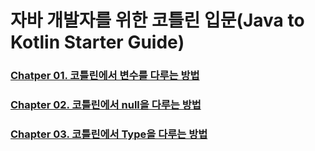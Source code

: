 # 자바 개발자를 위한 코틀린 입문(Java to Kotlin Starter Guide)

### [Chatper 01. 코틀린에서 변수를 다루는 방법](/src/main/java/me/joohyuk/chapter01/chapter01.md)
### [Chapter 02. 코틀린에서 null을 다루는 방법](/src/main/java/me/joohyuk/chapter02/chapter02.md)
### [Chapter 03. 코틀린에서 Type을 다루는 방법](/src/main/java/me/joohyuk/chapter03/chapter03.md)

